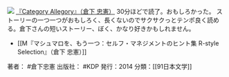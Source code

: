 
[![](https://images-fe.ssl-images-amazon.com/images/I/41Cht0Cn8mL._SL160_.jpg)](http://www.amazon.co.jp/exec/obidos/ASIN/B00L9UYH7W/choiyaki81-22/ref=nosim)
[『Category Allegory』（倉下 忠憲）](http://www.amazon.co.jp/exec/obidos/ASIN/B00L9UYH7W/choiyaki81-22/ref=nosim)
30分ほどで読了。おもしろかった。
ストーリーの一つ一つがおもしろく、長くないのでサクサクっとテンポ良く読める。倉下さんの短いストーリー、ぼく、かなり好きかもしれません。

- [[M『マシュマロを、もう一つ：セルフ・マネジメントのヒント集 R-style Selection』（倉下 忠憲）]]

著者： #倉下忠憲
出版社： #KDP
発行：2014
分類：[[91日本文学]]